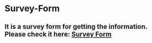 # Survey-Form

## It is a survey form for getting the information. Please check it here: [Survey Form](https://shekhar10feb.github.io/Survey-Form/)
